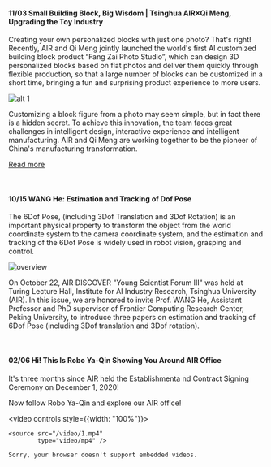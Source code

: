 #### 11/03  Small Building Block, Big Wisdom | Tsinghua AIR×Qi Meng, Upgrading the Toy Industry

Creating your own personalized blocks with just one photo? That's right! Recently, AIR and Qi Meng jointly launched the world's first AI customized building block product “Fang Zai Photo Studio”, which can design 3D personalized blocks based on flat photos and deliver them quickly through flexible production, so that a large number of blocks can be customized in a short time, bringing a fun and surprising product experience to more users.

![alt 1](/images/news_1103_1.jpg)

Customizing a block figure from a photo may seem simple, but in fact there is a hidden secret. To achieve this innovation, the team faces great challenges in intelligent design, interactive experience and intelligent manufacturing. AIR and Qi Meng are working together to be the pioneer of China's manufacturing transformation.

[Read more](https://mp.weixin.qq.com/s/VyXy0G2DR60dzFo6_maL7A)

<br />

#### 10/15  WANG He: Estimation and Tracking of Dof Pose

The 6Dof Pose, (including 3Dof Translation and 3Dof Rotation) is an important physical property to transform the object from the world coordinate system to the camera coordinate system, and the estimation and tracking of the 6Dof Pose is widely used in robot vision, grasping and control.

![overview](/images/news_10_15_2021.jpg)

On October 22, AIR DISCOVER "Young Scientist Forum III" was held at Turing Lecture Hall, Institute for AI Industry Research, Tsinghua University (AIR). In this issue, we are honored to invite Prof. WANG He, Assistant Professor and PhD supervisor of Frontier Computing Research Center, Peking University, to introduce three papers on estimation and tracking of 6Dof Pose (including 3Dof translation and 3Dof rotation).

<br />

#### 02/06  Hi! This Is Robo Ya-Qin Showing You Around AIR Office

It's three months since AIR held the Establishmenta nd Contract Signing Ceremony on December 1, 2020!

Now follow Robo Ya-Qin and explore our AIR office!

<video controls style={{width: "100%"}}>

    <source src="/video/1.mp4"
            type="video/mp4" />

    Sorry, your browser doesn't support embedded videos.
</video>
